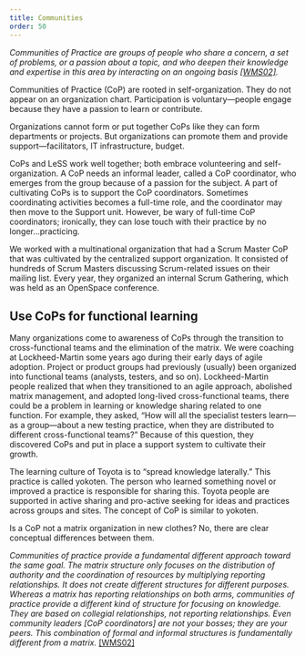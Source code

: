 ```yaml
---
title: Communities
order: 50
---
```


*Communities of Practice are groups of people who share a concern, a set of problems, or a passion about a topic, and who deepen their knowledge and expertise in this area by interacting on an ongoing basis [[WMS02]](http://www.amazon.com/Cultivating-Communities-Practice-Etienne-Wenger/dp/1578513308).*

Communities of Practice (CoP) are rooted in self-organization. They do not appear on an organization chart. Participation is voluntary—people engage because they have a passion to learn or contribute.

Organizations cannot form or put together CoPs like they can form departments or projects. But organizations can promote them and provide support—facilitators, IT infrastructure, budget.

CoPs and LeSS work well together; both embrace volunteering and self-organization. A CoP needs an informal leader, called a CoP coordinator, who emerges from the group because of a passion for the subject. A part of cultivating CoPs is to support the CoP coordinators. Sometimes coordinating activities becomes a full-time role, and the coordinator may then move to the Support unit. However, be wary of full-time CoP coordinators; ironically, they can lose touch with their practice by no longer…practicing.

We worked with a multinational organization that had a Scrum Master CoP that was cultivated by the centralized support organization. It consisted of hundreds of Scrum Masters discussing Scrum-related issues on their mailing list. Every year, they organized an internal Scrum Gathering, which was held as an OpenSpace conference.

## Use CoPs for functional learning

Many organizations come to awareness of CoPs through the transition to cross-functional teams and the elimination of the matrix. We were coaching at Lockheed-Martin some years ago during their early days of agile adoption. Project or product groups had previously (usually) been organized into functional teams (analysts, testers, and so on). Lockheed-Martin people realized that when they transitioned to an agile approach, abolished matrix management, and adopted long-lived cross-functional teams, there could be a problem in learning or knowledge sharing related to one function. For example, they asked, “How will all the specialist testers learn—as a group—about a new testing practice, when they are distributed to different cross-functional teams?” Because of this question, they discovered CoPs and put in place a support system to cultivate their growth.

The learning culture of Toyota is to “spread knowledge laterally.” This practice is called yokoten. The person who learned something novel or improved a practice is responsible for sharing this. Toyota people are supported in active sharing and pro-active seeking for ideas and practices across groups and sites. The concept of CoP is similar to yokoten.

Is a CoP not a matrix organization in new clothes? No, there are clear conceptual differences between them.

*Communities of practice provide a fundamental different approach toward the same goal. The matrix structure only focuses on the distribution of authority and the coordination of resources by multiplying reporting relationships. It does not create different structures for different purposes. Whereas a matrix has reporting relationships on both arms, communities of practice provide a different kind of structure for focusing on knowledge. They are based on collegial relationships, not reporting relationships. Even community leaders [CoP coordinators] are not your bosses; they are your peers. This combination of formal and informal structures is fundamentally different from a matrix.* [[WMS02]](http://www.amazon.com/Cultivating-Communities-Practice-Etienne-Wenger/dp/1578513308)